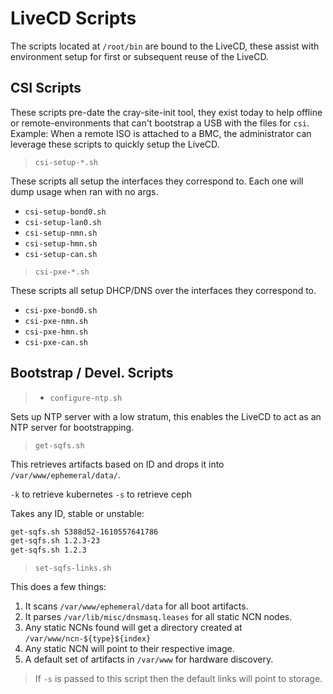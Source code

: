 # LiveCD Scripts

The scripts located at `/root/bin` are bound to the LiveCD, these assist with environment setup
 for first or subsequent reuse of the LiveCD.

## CSI Scripts

These scripts pre-date the cray-site-init tool, they exist today to help offline or remote-environments
that can't bootstrap a USB with the files for `csi`. Example: When a remote ISO is attached to a BMC,
the administrator can leverage these scripts to quickly setup the LiveCD.

> `csi-setup-*.sh`

These scripts all setup the interfaces they correspond to. Each one will dump usage
when ran with no args.

- `csi-setup-bond0.sh` 
- `csi-setup-lan0.sh` 
- `csi-setup-nmn.sh` 
- `csi-setup-hmn.sh` 
- `csi-setup-can.sh` 

> `csi-pxe-*.sh`

These scripts all setup DHCP/DNS over the interfaces they correspond to.

- `csi-pxe-bond0.sh` 
- `csi-pxe-nmn.sh` 
- `csi-pxe-hmn.sh` 
- `csi-pxe-can.sh` 

## Bootstrap / Devel. Scripts

> - `configure-ntp.sh` 

Sets up NTP server with a low stratum, this enables the LiveCD
to act as an NTP server for bootstrapping.

> `get-sqfs.sh` 

This retrieves artifacts based on ID and drops it into `/var/www/ephemeral/data/`.

`-k` to retrieve kubernetes
`-s` to retrieve ceph

Takes any ID, stable or unstable:

```bash
get-sqfs.sh 5388d52-1610557641786
get-sqfs.sh 1.2.3-23
get-sqfs.sh 1.2.3
```

> `set-sqfs-links.sh`

This does a few things:
1. It scans `/var/www/ephemeral/data` for all boot artifacts.
2. It parses `/var/lib/misc/dnsmasq.leases` for all static NCN nodes.
3. Any static NCNs found will get a directory created at `/var/www/ncn-${type}${index}`
4. Any static NCN will point to their respective image.
5. A default set of artifacts in `/var/www` for hardware discovery.

> If `-s` is passed to this script then the default links will point to storage.